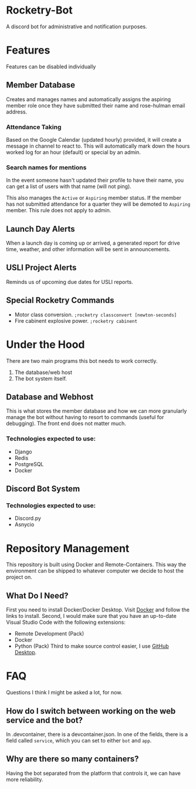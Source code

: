 # Rocketry-Bot
 A discord bot for administrative and notification purposes.

# Features
Features can be disabled individually
## Member Database
Creates and manages names and automatically assigns the aspiring member role once they have submitted their name and rose-hulman email address.

### Attendance Taking

Based on the Google Calendar (updated hourly) provided, it will create a message in channel to react to.
This will automatically mark down the hours worked log for an hour (default) or special by an admin.

### Search names for mentions
In the event someone hasn't updated their profile to have their name, you can get a list of users with that name (will not ping).

This also manages the `Active` or `Aspiring` member status. If the member has not submitted attendance for a quarter they will be demoted to `Aspiring` member. This rule does not apply to admin.

## Launch Day Alerts
When a launch day is coming up or arrived, a generated report for drive time, weather, and other information will be sent in announcements. 

## USLI Project Alerts
Reminds us of upcoming due dates for USLI reports.

## Special Rocketry Commands
 - Motor class conversion. `;rocketry classconvert [newton-seconds]`
 - Fire cabinent explosive power. `;rocketry cabinent`
 
# Under the Hood
There are two main programs this bot needs to work correctly.
1. The database/web host
2. The bot system itself.

## Database and Webhost
This is what stores the member database and how we can more granularly manage the bot without having to resort to commands (useful for debugging). The front end does not matter much.

### Technologies expected to use:
* Django
* Redis
* PostgreSQL
* Docker

## Discord Bot System

### Technologies expected to use:
* Discord.py
* Asnycio

# Repository Management
This repository is built using Docker and Remote-Containers. This way the environment can be shipped to whatever computer we decide to host the project on.
## What Do I Need?
First you need to install Docker/Docker Desktop. Visit [Docker](https://www.docker.com/products/docker-desktop/) and follow the links to install.
Second, I would make sure that you have an up-to-date Visual Studio Code with the following extensions:
 - Remote Development (Pack)
 - Docker
 - Python (Pack)
Third to make source control easier, I use [GitHub Desktop](https://desktop.github.com/).

# FAQ
Questions I think I might be asked a lot, for now.
## How do I switch between working on the web service and the bot?
In .devcontainer, there is a devcontainer.json. In one of the fields, there is a field called `service`, which you can set to either `bot` and `app`.
## Why are there so many containers?
Having the bot separated from the platform that controls it, we can have more reliability. 
